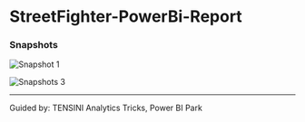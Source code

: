 # StreetFighter-PowerBi-Report

### Snapshots

![Snapshot 1](https://github.com/bhavanachitragar/StreetFighterReport/assets/91766461/4ed1597c-819c-44ff-a993-f51efdcc3de4)

![Snapshots 3](https://github.com/bhavanachitragar/StreetFighterReport/assets/91766461/f34ac00a-55dc-4120-8e7b-33ad592446ac)

----------------------------------------------------------------------------------------------------------------------------------

Guided by: TENSINI Analytics Tricks, Power BI Park
